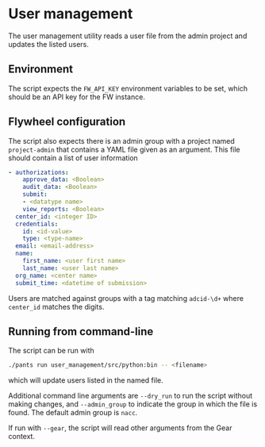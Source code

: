 # User management

The user management utility reads a user file from the admin project and updates the listed users.

## Environment

The script expects the `FW_API_KEY` environment variables to be set, which should be an API key for the FW instance.

## Flywheel configuration

The script also expects there is an admin group with a project named `project-admin` that contains a YAML file given as an argument.
This file should contain a list of user information

```yaml
- authorizations:
    approve_data: <Boolean>
    audit_data: <Boolean>
    submit:
    - <datatype name>
    view_reports: <Boolean>
  center_id: <integer ID>
  credentials:
    id: <id-value>
    type: <type-name>
  email: <email-address>
  name:
    first_name: <user first name>
    last_name: <user last name>
  org_name: <center name>
  submit_time: <datetime of submission>
  ```

  Users are matched against groups with a tag matching `adcid-\d+` where `center_id` matches the digits.

  ## Running from command-line

  The script can be run with

  ```bash
  ./pants run user_management/src/python:bin -- <filename>
  ```

  which will update users listed in the named file.

  Additional command line arguments are `--dry_run` to run the script without making changes, and `--admin_group` to indicate the group in which the file is found.
  The default admin group is `nacc`.

  If run with `--gear`, the script will read other arguments from the Gear context.
  